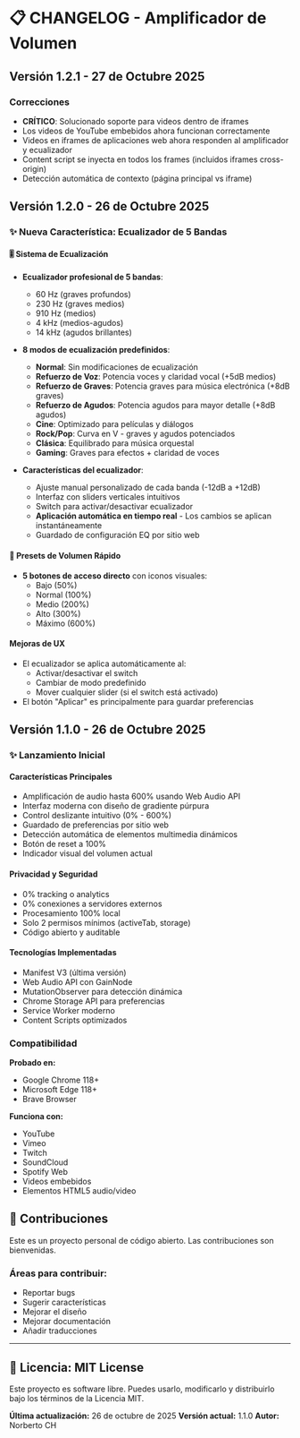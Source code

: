 # 📋 CHANGELOG - Amplificador de Volumen

## Versión 1.2.1 - 27 de Octubre 2025

### Correcciones

-  **CRÍTICO**: Solucionado soporte para videos dentro de iframes
  - Los videos de YouTube embebidos ahora funcionan correctamente
  - Videos en iframes de aplicaciones web ahora responden al amplificador y ecualizador
  - Content script se inyecta en todos los frames (incluidos iframes cross-origin)
  - Detección automática de contexto (página principal vs iframe)

## Versión 1.2.0 - 26 de Octubre 2025

### ✨ Nueva Característica: Ecualizador de 5 Bandas

#### 🎚️ Sistema de Ecualización

- **Ecualizador profesional de 5 bandas**:
  - 60 Hz (graves profundos)
  - 230 Hz (graves medios)
  - 910 Hz (medios)
  - 4 kHz (medios-agudos)
  - 14 kHz (agudos brillantes)

- **8 modos de ecualización predefinidos**:
  - **Normal**: Sin modificaciones de ecualización
  - **Refuerzo de Voz**: Potencia voces y claridad vocal (+5dB medios)
  - **Refuerzo de Graves**: Potencia graves para música electrónica (+8dB graves)
  - **Refuerzo de Agudos**: Potencia agudos para mayor detalle (+8dB agudos)
  - **Cine**: Optimizado para películas y diálogos
  - **Rock/Pop**: Curva en V - graves y agudos potenciados
  - **Clásica**: Equilibrado para música orquestal
  - **Gaming**: Graves para efectos + claridad de voces

- **Características del ecualizador**:
  - Ajuste manual personalizado de cada banda (-12dB a +12dB)
  - Interfaz con sliders verticales intuitivos
  - Switch para activar/desactivar ecualizador
  - **Aplicación automática en tiempo real** - Los cambios se aplican instantáneamente
  - Guardado de configuración EQ por sitio web

#### 🎯 Presets de Volumen Rápido

- **5 botones de acceso directo** con iconos visuales:
  - Bajo (50%)
  - Normal (100%)
  - Medio (200%)
  - Alto (300%)
  - Máximo (600%)

#### Mejoras de UX

- El ecualizador se aplica automáticamente al:
  - Activar/desactivar el switch
  - Cambiar de modo predefinido
  - Mover cualquier slider (si el switch está activado)
- El botón "Aplicar" es principalmente para guardar preferencias

## Versión 1.1.0 - 26 de Octubre 2025

### ✨ Lanzamiento Inicial

#### Características Principales

- Amplificación de audio hasta 600% usando Web Audio API
- Interfaz moderna con diseño de gradiente púrpura
- Control deslizante intuitivo (0% - 600%)
- Guardado de preferencias por sitio web
- Detección automática de elementos multimedia dinámicos
- Botón de reset a 100%
- Indicador visual del volumen actual

#### Privacidad y Seguridad

- 0% tracking o analytics
- 0% conexiones a servidores externos
- Procesamiento 100% local
- Solo 2 permisos mínimos (activeTab, storage)
- Código abierto y auditable

#### Tecnologías Implementadas

- Manifest V3 (última versión)
- Web Audio API con GainNode
- MutationObserver para detección dinámica
- Chrome Storage API para preferencias
- Service Worker moderno
- Content Scripts optimizados

### Compatibilidad

**Probado en:**

- Google Chrome 118+
- Microsoft Edge 118+
- Brave Browser

**Funciona con:**

- YouTube
- Vimeo
- Twitch
- SoundCloud
- Spotify Web
- Videos embebidos
- Elementos HTML5 audio/video

## 🤝 Contribuciones

Este es un proyecto personal de código abierto. Las contribuciones son bienvenidas.

### Áreas para contribuir:

- Reportar bugs
- Sugerir características
- Mejorar el diseño
- Mejorar documentación
- Añadir traducciones

---

## 📄 Licencia: MIT License

Este proyecto es software libre. Puedes usarlo, modificarlo y distribuirlo bajo los términos de la Licencia MIT.

**Última actualización:** 26 de octubre de 2025
**Versión actual:** 1.1.0
**Autor:** Norberto CH
